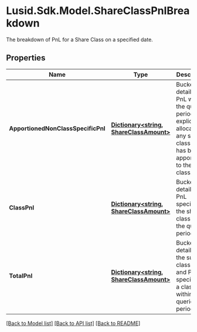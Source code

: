 # Lusid.Sdk.Model.ShareClassPnlBreakdown
The breakdown of PnL for a Share Class on a specified date.

## Properties

Name | Type | Description | Notes
------------ | ------------- | ------------- | -------------
**ApportionedNonClassSpecificPnl** | [**Dictionary&lt;string, ShareClassAmount&gt;**](ShareClassAmount.md) | Bucket of detail for PnL within the queried period not explicitly allocated to any share class but has been apportioned to the share class. | 
**ClassPnl** | [**Dictionary&lt;string, ShareClassAmount&gt;**](ShareClassAmount.md) | Bucket of detail for PnL specific to the share class within the queried period. | 
**TotalPnl** | [**Dictionary&lt;string, ShareClassAmount&gt;**](ShareClassAmount.md) | Bucket of detail for the sum of class PnL and PnL not specific to a class within the queried period. | 

[[Back to Model list]](../README.md#documentation-for-models) [[Back to API list]](../README.md#documentation-for-api-endpoints) [[Back to README]](../README.md)

